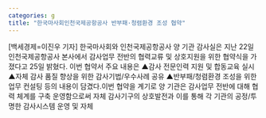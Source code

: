 ```yaml
---
categories: g
title: "한국마사회인천국제공항공사 반부패·청렴환경 조성 협약"
---
```

[백세경제=이진우 기자] 한국마사회와 인천국제공항공사 양 기관 감사실은 지난 22일 인천국제공항공사 본사에서 감사업무 전반의 협력교류 및 상호지원을 위한 협약식을 가졌다고 25일 밝혔다. 이번 협약서 주요 내용은 ▲감사 전문인력 지원 및 합동교육 실시 ▲자체 감사 품질 향상을 위한 감사기법/우수사례 공유 ▲반부패/청렴환경 조성을 위한 업무 컨설팅 등의 내용이 담겼다.이번 협약을 계기로 양 기관은 감사업무 전반에 대해 협력 체계를 구축 운영함으로써 자체 감사기구의 상호발전과 이를 통해 각 기관의 공정/투명한 감사시스템 운영 및 자체